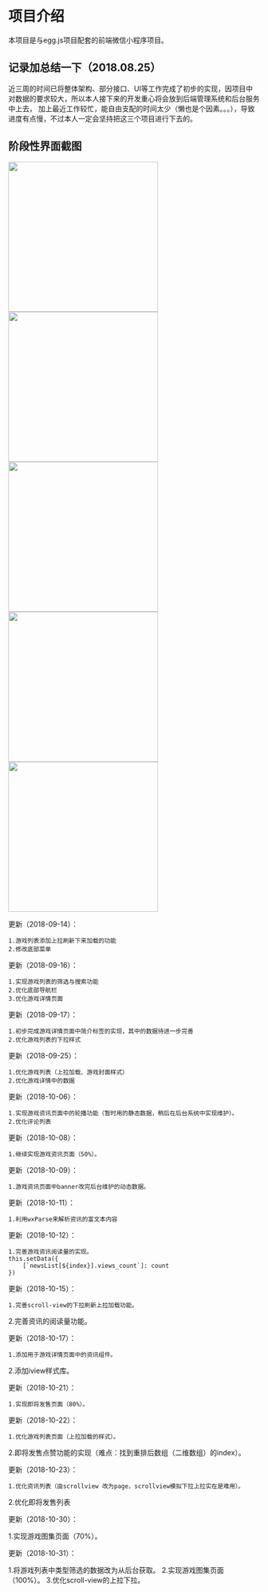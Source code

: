 # 项目介绍
本项目是与egg.js项目配套的前端微信小程序项目。

## 记录加总结一下（2018.08.25）
近三周的时间已将整体架构、部分接口、UI等工作完成了初步的实现，因项目中对数据的要求较大，所以本人接下来的开发重心将会放到后端管理系统和后台服务中上去，
加上最近工作较忙，能自由支配的时间太少（懒也是个因素。。。），导致进度有点慢，不过本人一定会坚持把这三个项目进行下去的。

## 阶段性界面截图

<img width="300" height="auto" src="http://static.joyzone.xyz/image/app_01.jpg" />

<img width="300" height="auto" src="http://static.joyzone.xyz/image/app_02.jpg" />

<img width="300" height="auto" src="http://static.joyzone.xyz/image/app_03.jpg" />

<img width="300" height="auto" src="http://static.joyzone.xyz/image/app_04.jpg" />

<img width="300" height="auto" src="http://static.joyzone.xyz/image/app_05.jpg" />


更新（2018-09-14）：

	1.游戏列表添加上拉刷新下来加载的功能
	2.修改底部菜单

更新（2018-09-16）：

	1.实现游戏列表的筛选与搜索功能  
	2.优化底部导航栏
	3.优化游戏详情页面

更新（2018-09-17）：

	1.初步完成游戏详情页面中简介标签的实现，其中的数据待进一步完善
	2.优化游戏列表的下拉样式

更新（2018-09-25）：

	1.优化游戏列表（上拉加载、游戏封面样式）
	2.优化游戏详情中的数据

更新（2018-10-06）：

	1.实现游戏资讯页面中的轮播功能（暂时用的静态数据，稍后在后台系统中实现维护）。
	2.优化评论列表

更新（2018-10-08）：

	1.继续实现游戏资讯页面（50%）。

更新（2018-10-09）：

	1.游戏资讯页面中banner改完后台维护的动态数据。

更新（2018-10-11）：

	1.利用wxParse来解析资讯的富文本内容
  
更新（2018-10-12）：

	1.完善游戏资讯阅读量的实现。
	this.setData({
		[`newsList[${index}].views_count`]: count
	})

更新（2018-10-15）：

	1.完善scroll-view的下拉刷新上拉加载功能。
  2.完善资讯的阅读量功能。
  
更新（2018-10-17）：

	1.添加用于游戏详情页面中的资讯组件。
  2.添加iview样式库。
  
更新（2018-10-21）：

	1.实现即将发售页面（80%）。

更新（2018-10-22）：

	1.优化游戏列表页面（上拉加载的样式）。
  2.即将发售点赞功能的实现（难点：找到重排后数组（二维数组）的index）。

更新（2018-10-23）：

	1.优化资讯列表（由scrollview 改为page，scrollview模拟下拉上拉实在是难用）。
  2.优化即将发售列表

更新（2018-10-30）：

  1.实现游戏图集页面（70%）。

更新（2018-10-31）：

  1.将游戏列表中类型筛选的数据改为从后台获取。
  2.实现游戏图集页面（100%）。
  3.优化scroll-view的上拉下拉。


